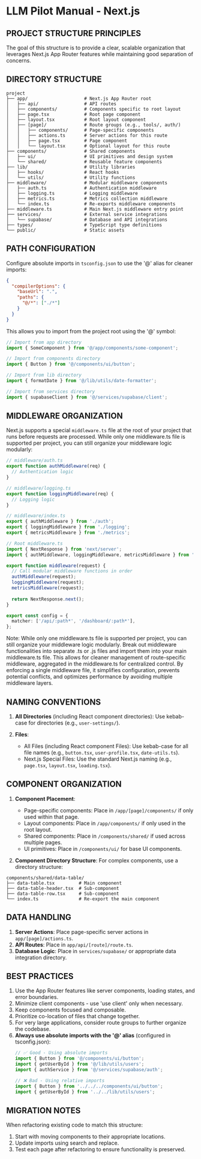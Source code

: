 # LLM Pilot Manual - Next.js

## PROJECT STRUCTURE PRINCIPLES
The goal of this structure is to provide a clear, scalable organization that leverages Next.js App Router features while maintaining good separation of concerns.

## DIRECTORY STRUCTURE

```
project
├── app/                     # Next.js App Router root
│   ├── api/                 # API routes
│   ├── components/          # Components specific to root layout
│   ├── page.tsx             # Root page component
│   ├── layout.tsx           # Root layout component
│   ├── [page]/              # Route groups (e.g., tools/, auth/)
│   │   ├── components/      # Page-specific components
│   │   ├── actions.ts       # Server actions for this route
│   │   ├── page.tsx         # Page component
│   │   └── layout.tsx       # Optional layout for this route
├── components/              # Shared components
│   ├── ui/                  # UI primitives and design system
│   └── shared/              # Reusable feature components
├── lib/                     # Utility libraries
│   ├── hooks/               # React hooks
│   └── utils/               # Utility functions
├── middleware/              # Modular middleware components
│   ├── auth.ts              # Authentication middleware
│   ├── logging.ts           # Logging middleware
│   ├── metrics.ts           # Metrics collection middleware
│   └── index.ts             # Re-exports middleware components
├── middleware.ts            # Main Next.js middleware entry point
├── services/                # External service integrations
│   └── supabase/            # Database and API integrations
├── types/                   # TypeScript type definitions
└── public/                  # Static assets
```

## PATH CONFIGURATION

Configure absolute imports in `tsconfig.json` to use the '@' alias for cleaner imports:

```json
{
  "compilerOptions": {
    "baseUrl": ".",
    "paths": {
      "@/*": ["./*"]
    }
  }
}
```

This allows you to import from the project root using the '@' symbol:

```typescript
// Import from app directory
import { SomeComponent } from '@/app/components/some-component';

// Import from components directory
import { Button } from '@/components/ui/button';

// Import from lib directory
import { formatDate } from '@/lib/utils/date-formatter';

// Import from services directory
import { supabaseClient } from '@/services/supabase/client';
```

## MIDDLEWARE ORGANIZATION

Next.js supports a special `middleware.ts` file at the root of your project that runs before requests are processed. While only one middleware.ts file is supported per project, you can still organize your middleware logic modularly:

```typescript
// middleware/auth.ts
export function authMiddleware(req) {
  // Authentication logic
}

// middleware/logging.ts
export function loggingMiddleware(req) {
  // Logging logic
}

// middleware/index.ts
export { authMiddleware } from './auth';
export { loggingMiddleware } from './logging';
export { metricsMiddleware } from './metrics';

// Root middleware.ts
import { NextResponse } from 'next/server';
import { authMiddleware, loggingMiddleware, metricsMiddleware } from './middleware';

export function middleware(request) {
  // Call modular middleware functions in order
  authMiddleware(request);
  loggingMiddleware(request);
  metricsMiddleware(request);
  
  return NextResponse.next();
}

export const config = {
  matcher: ['/api/:path*', '/dashboard/:path*'],
};
```

Note: While only one middleware.ts file is supported per project, you can still organize your middleware logic modularly. Break out middleware functionalities into separate .ts or .js files and import them into your main middleware.ts file. This allows for cleaner management of route-specific middleware, aggregated in the middleware.ts for centralized control. By enforcing a single middleware file, it simplifies configuration, prevents potential conflicts, and optimizes performance by avoiding multiple middleware layers.

## NAMING CONVENTIONS

1. **All Directories** (including React component directories): Use kebab-case for directories (e.g., `user-settings/`).

2. **Files**:
   - All Files (including React component Files): Use kebab-case for all file names (e.g., `button.tsx`, `user-profile.tsx`, `date-utils.ts`).
   - Next.js Special Files: Use the standard Next.js naming (e.g., `page.tsx`, `layout.tsx`, `loading.tsx`).

## COMPONENT ORGANIZATION

1. **Component Placement**:
   - Page-specific components: Place in `/app/[page]/components/` if only used within that page.
   - Layout components: Place in `/app/components/` if only used in the root layout.
   - Shared components: Place in `/components/shared/` if used across multiple pages.
   - UI primitives: Place in `/components/ui/` for base UI components.

2. **Component Directory Structure**: For complex components, use a directory structure:

```
components/shared/data-table/
├── data-table.tsx         # Main component
├── data-table-header.tsx  # Sub-component
├── data-table-row.tsx     # Sub-component
└── index.ts               # Re-export the main component
```

## DATA HANDLING

1. **Server Actions**: Place page-specific server actions in `app/[page]/actions.ts`.
2. **API Routes**: Place in `app/api/[route]/route.ts`.
3. **Database Logic**: Place in `services/supabase/` or appropriate data integration directory.

## BEST PRACTICES

1. Use the App Router features like server components, loading states, and error boundaries.
2. Minimize client components - use 'use client' only when necessary.
3. Keep components focused and composable.
4. Prioritize co-location of files that change together.
5. For very large applications, consider route groups to further organize the codebase.
6. **Always use absolute imports with the '@' alias** (configured in tsconfig.json):
   ```typescript
   // ✅ Good - Using absolute imports
   import { Button } from '@/components/ui/button';
   import { getUserById } from '@/lib/utils/users';
   import { authService } from '@/services/supabase/auth';
   
   // ❌ Bad - Using relative imports
   import { Button } from '../../../components/ui/button';
   import { getUserById } from '../../lib/utils/users';
   ```

## MIGRATION NOTES

When refactoring existing code to match this structure:
1. Start with moving components to their appropriate locations.
2. Update imports using search and replace.
3. Test each page after refactoring to ensure functionality is preserved. 